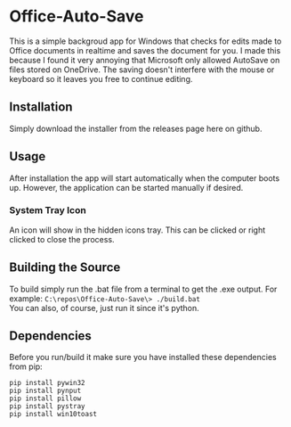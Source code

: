 # Office-Auto-Save
This is a simple backgroud app for Windows that checks for edits made to Office documents in realtime and saves the document for you. 
I made this because I found it very annoying that Microsoft only allowed AutoSave on files stored on OneDrive. 
The saving doesn't interfere with the mouse or keyboard so it leaves you free to continue editing.

## Installation
Simply download the installer from the releases page here on github.

## Usage
After installation the app will start automatically when the computer boots up. 
However, the application can be started manually if desired.

### System Tray Icon
An icon will show in the hidden icons tray. This can be clicked or right clicked to close the process.

## Building the Source
To build simply run the .bat file from a terminal to get the .exe output.
For example: `C:\repos\Office-Auto-Save\> ./build.bat`
<br>
You can also, of course, just run it since it's python.
<br>
## Dependencies
Before you run/build it make sure you have installed these dependencies from pip:
<br>

```
pip install pywin32
pip install pynput
pip install pillow
pip install pystray
pip install win10toast
```

